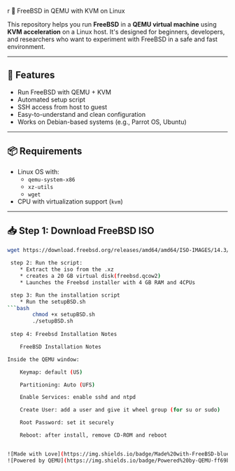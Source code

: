 r 🐚 FreeBSD in QEMU with KVM on Linux

This repository helps you run **FreeBSD** in a **QEMU virtual machine** using **KVM acceleration** on a Linux host. It's designed for beginners, developers, and researchers who want to experiment with FreeBSD in a safe and fast environment.

---

## 🚀 Features

- Run FreeBSD with QEMU + KVM
- Automated setup script
- SSH access from host to guest
- Easy-to-understand and clean configuration
- Works on Debian-based systems (e.g., Parrot OS, Ubuntu)

---

## 📦 Requirements

- Linux OS with:
  - `qemu-system-x86`
  - `xz-utils`
  - `wget`
- CPU with virtualization support (`kvm`)

---

## 📥 Step 1: Download FreeBSD ISO

```bash
wget https://download.freebsd.org/releases/amd64/amd64/ISO-IMAGES/14.3/FreeBSD-14.3-RELEASE-amd64-disc1.iso.xz

 step 2: Run the script:
    * Extract the iso from the .xz
    * creates a 20 GB virtual disk(freebsd.qcow2)
    * Launches the Freebsd installer with 4 GB RAM and 4CPUs

 step 3: Run the installation script
    * Run the setupBSD.sh
```bash
        chmod +x setupBSD.sh
        ./setupBSD.sh 
 
 step 4: Freebsd Installation Notes

    FreeBSD Installation Notes

Inside the QEMU window:

    Keymap: default (US)

    Partitioning: Auto (UFS)

    Enable Services: enable sshd and ntpd

    Create User: add a user and give it wheel group (for su or sudo)

    Root Password: set it securely

    Reboot: after install, remove CD-ROM and reboot 


![Made with Love](https://img.shields.io/badge/Made%20with-FreeBSD-blue?style=for-the-badge&logo=freebsd)
![Powered by QEMU](https://img.shields.io/badge/Powered%20by-QEMU-ff69b4?style=for-the-badge&logo=qemu)



